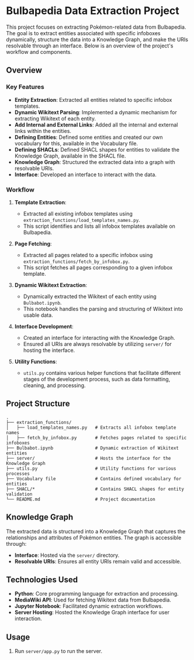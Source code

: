 # Bulbapedia Data Extraction Project

This project focuses on extracting Pokémon-related data from Bulbapedia. The goal is to extract entities associated with specific infoboxes dynamically, structure the data into a Knowledge Graph, and make the URIs resolvable through an interface. Below is an overview of the project's workflow and components.

## Overview

### Key Features
- **Entity Extraction**: Extracted all entities related to specific infobox templates.
- **Dynamic Wikitext Parsing**: Implemented a dynamic mechanism for extracting Wikitext of each entity.
- **Add Internal and External Links**: Added all the internal and external links within the entities.
- **Defining Entities**: Defined some entities and created our own vocabulary for this, available in the Vocabulary file.
- **Defining SHACLs**: Defined SHACL shapes for entities to validate the Knowledge Graph, available in the SHACL file.
- **Knowledge Graph**: Structured the extracted data into a graph with resolvable URIs.
- **Interface**: Developed an interface to interact with the data.

### Workflow
1. **Template Extraction**:
   - Extracted all existing infobox templates using `extraction_functions/load_templates_names.py`.
   - This script identifies and lists all infobox templates available on Bulbapedia.

2. **Page Fetching**:
   - Extracted all pages related to a specific infobox using `extraction_functions/fetch_by_infobox.py`.
   - This script fetches all pages corresponding to a given infobox template.

3. **Dynamic Wikitext Extraction**:
   - Dynamically extracted the Wikitext of each entity using `Bulbabot.ipynb`.
   - This notebook handles the parsing and structuring of Wikitext into usable data.

4. **Interface Development**:
   - Created an interface for interacting with the Knowledge Graph.
   - Ensured all URIs are always resolvable by utilizing `server/` for hosting the interface.

5. **Utility Functions**:
   - `utils.py` contains various helper functions that facilitate different stages of the development process, such as data formatting, cleaning, and processing.

## Project Structure

```plaintext
.
├── extraction_functions/
│   ├── load_templates_names.py   # Extracts all infobox template names
│   ├── fetch_by_infobox.py       # Fetches pages related to specific infoboxes
├── Bulbabot.ipynb                # Dynamic extraction of Wikitext entities
├── server/                       # Hosts the interface for the Knowledge Graph
├── utils.py                      # Utility functions for various processes
├── Vocabulary file               # Contains defined vocabulary for entities
├── SHACL/*                       # Contains SHACL shapes for entity validation
└── README.md                     # Project documentation
```

## Knowledge Graph
The extracted data is structured into a Knowledge Graph that captures the relationships and attributes of Pokémon entities. The graph is accessible through:
- **Interface**: Hosted via the `server/` directory.
- **Resolvable URIs**: Ensures all entity URIs remain valid and accessible.

## Technologies Used
- **Python**: Core programming language for extraction and processing.
- **MediaWiki API**: Used for fetching Wikitext data from Bulbapedia.
- **Jupyter Notebook**: Facilitated dynamic extraction workflows.
- **Server Hosting**: Hosted the Knowledge Graph interface for user interaction.

## Usage
1. Run `server/app.py` to run the server.


